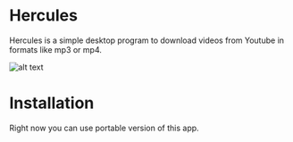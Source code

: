 # Hercules
Hercules is a simple desktop program to download videos from Youtube in formats like mp3 or mp4.

![alt text](image.png)

# Installation

Right now you can use portable version of this app.
